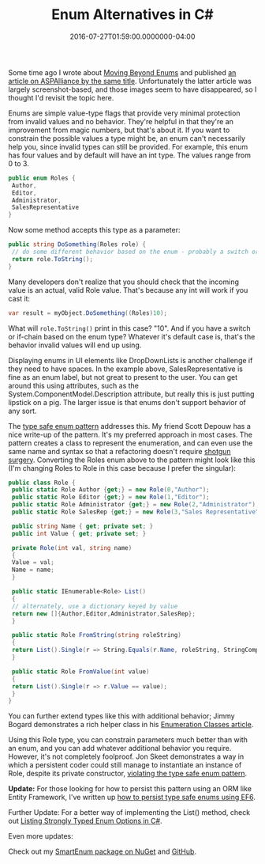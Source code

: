 ﻿---
title: Enum Alternatives in C#
slug: enum-alternatives-in-csharp
date: "2016-07-27T01:59:00.0000000-04:00"
description: Some time ago I wrote about Moving Beyond Enums and published an
featuredImage: /img/enum.png
---

Some time ago I wrote about [Moving Beyond Enums](http://ardalis.com/moving-beyond-enums) and published [an article on ASPAlliance by the same title](http://aspalliance.com/2075_Moving_Beyond_Enumerations). Unfortunately the latter article was largely screenshot-based, and those images seem to have disappeared, so I thought I'd revisit the topic here.

Enums are simple value-type flags that provide very minimal protection from invalid values and no behavior. They're helpful in that they're an improvement from magic numbers, but that's about it. If you want to constrain the possible values a type might be, an enum can't necessarily help you, since invalid types can still be provided. For example, this enum has four values and by default will have an int type. The values range from 0 to 3.

```csharp
public enum Roles {
 Author,
 Editor,
 Administrator,
 SalesRepresentative
}
```

Now some method accepts this type as a parameter:

```csharp
public string DoSomething(Roles role) {
 // do some different behavior based on the enum - probably a switch or if chain here
 return role.ToString();
}
```

Many developers don't realize that you should check that the incoming value is an actual, valid Role value. That's because any int will work if you cast it:

```csharp
var result = myObject.DoSomething((Roles)10);
```

What will `role.ToString()` print in this case? "10". And if you have a switch or if-chain based on the enum type? Whatever it's default case is, that's the behavior invalid values will end up using.

Displaying enums in UI elements like DropDownLists is another challenge if they need to have spaces. In the example above, SalesRepresentative is fine as an enum label, but not great to present to the user. You can get around this using attributes, such as the System.ComponentModel.Description attribute, but really this is just putting lipstick on a pig. The larger issue is that enums don't support behavior of any sort.

The [type safe enum pattern](http://blog.falafel.com/introducing-type-safe-enum-pattern/) addresses this. My friend Scott Depouw has a nice write-up of the pattern. It's my preferred approach in most cases. The pattern creates a class to represent the enumeration, and can even use the same name and syntax so that a refactoring doesn't require [shotgun surgery](https://www.pluralsight.com/courses/refactoring-fundamentals). Converting the Roles enum above to the pattern might look like this (I'm changing Roles to Role in this case because I prefer the singular):

```csharp
public class Role {
 public static Role Author {get;} = new Role(0,"Author");
 public static Role Editor {get;} = new Role(1,"Editor");
 public static Role Administrator {get;} = new Role(2,"Administrator");
 public static Role SalesRep {get;} = new Role(3,"Sales Representative");

 public string Name { get; private set; }
 public int Value { get; private set; }

 private Role(int val, string name)
 {
 Value = val;
 Name = name;
 }

 public static IEnumerable<Role> List()
 {
 // alternately, use a dictionary keyed by value
 return new []{Author,Editor,Administrator,SalesRep};
 }

 public static Role FromString(string roleString)
 {
 return List().Single(r => String.Equals(r.Name, roleString, StringComparison.OrdinalIgnoreCase));
 }

 public static Role FromValue(int value)
 {
 return List().Single(r => r.Value == value);
 }
}
```

You can further extend types like this with additional behavior; Jimmy Bogard demonstrates a rich helper class in his [Enumeration Classes article](https://lostechies.com/jimmybogard/2008/08/12/enumeration-classes/).

Using this Role type, you can constrain parameters much better than with an enum, and you can add whatever additional behavior you require. However, it's not completely foolproof. Jon Skeet demonstrates a way in which a persistent coder could still manage to instantiate an instance of Role, despite its private constructor, [violating the type safe enum pattern](https://codeblog.jonskeet.uk/2014/10/23/violating-the-smart-enum-pattern-in-c/).

**Update:** For those looking for how to persist this pattern using an ORM like Entity Framework, I've written up [how to persist type safe enums using EF6](/persisting-the-type-safe-enum-pattern-with-ef-6).

Further Update: For a better way of implementing the List() method, check out [Listing Strongly Typed Enum Options in C#](https://ardalis.com/listing-strongly-typed-enum-options-in-c).

Even more updates:

Check out my [SmartEnum package on NuGet](https://www.nuget.org/packages/Ardalis.SmartEnum) and [GitHub](https://github.com/ardalis/SmartEnum).

